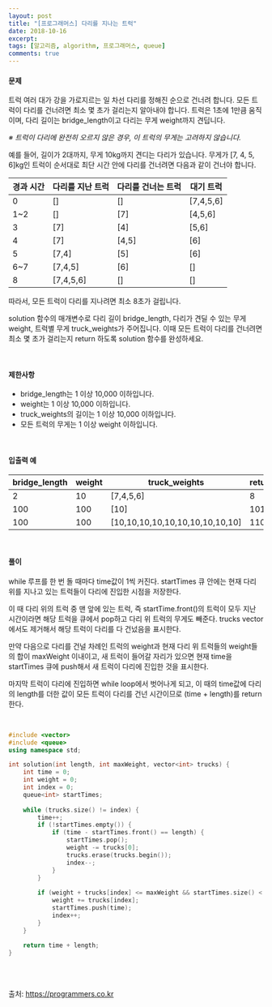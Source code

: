 ```yaml
---
layout: post
title: "[프로그래머스] 다리를 지나는 트럭"
date: 2018-10-16
excerpt:
tags: [알고리즘, algorithm, 프로그래머스, queue]
comments: true
---
```


#### 문제

트럭 여러 대가 강을 가로지르는 일 차선 다리를 정해진 순으로 건너려 합니다. 모든 트럭이 다리를 건너려면 최소 몇 초가 걸리는지 알아내야 합니다. 트럭은 1초에 1만큼 움직이며, 다리 길이는 bridge_length이고 다리는 무게 weight까지 견딥니다.  

*※ 트럭이 다리에 완전히 오르지 않은 경우, 이 트럭의 무게는 고려하지 않습니다.*

예를 들어, 길이가 2대까지, 무게 10kg까지 견디는 다리가 있습니다. 무게가 [7, 4, 5, 6]kg인 트럭이 순서대로 최단 시간 안에 다리를 건너려면 다음과 같이 건너야 합니다.

경과 시간 | 다리를 지난 트럭 | 다리를 건너는 트럭 | 대기 트럭
---------|-----------------|------------------|----------
0 | [] | [] | [7,4,5,6]
1~2 | [] | [7] | [4,5,6]
3 | [7] | [4] | [5,6]
4 | [7] | [4,5] | [6]
5 | [7,4] | [5] | [6]
6~7 | [7,4,5] | [6] | []
8 | [7,4,5,6] | [] | []

따라서, 모든 트럭이 다리를 지나려면 최소 8초가 걸립니다.

solution 함수의 매개변수로 다리 길이 bridge_length, 다리가 견딜 수 있는 무게 weight, 트럭별 무게 truck_weights가 주어집니다. 이때 모든 트럭이 다리를 건너려면 최소 몇 초가 걸리는지 return 하도록 solution 함수를 완성하세요.

<br/>

#### 제한사항

* bridge_length는 1 이상 10,000 이하입니다.
* weight는 1 이상 10,000 이하입니다.
* truck_weights의 길이는 1 이상 10,000 이하입니다.
* 모든 트럭의 무게는 1 이상 weight 이하입니다.

<br/>

#### 입출력 예

bridge_length | weight | truck_weights | return
--------------|--------|---------------|--------
2 | 10 | [7,4,5,6] | 8
100 | 100 | [10] | 101
100 | 100 | [10,10,10,10,10,10,10,10,10,10] | 110

<br/>

#### 풀이

while 루프를 한 번 돌 때마다 time값이 1씩 커진다. startTimes 큐 안에는 현재 다리 위를 지나고 있는 트럭들이 다리에 진입한 시점을 저장한다.

이 때 다리 위의 트럭 중 맨 앞에 있는 트럭, 즉 startTime.front()의 트럭이 모두 지난 시간이라면 해당 트럭을 큐에서 pop하고 다리 위 트럭의 무게도 빼준다. trucks vector에서도 제거해서 해당 트럭이 다리를 다 건넜음을 표시한다.

만약 다음으로 다리를 건널 차례인 트럭의 weight과 현재 다리 위 트럭들의 weight들의 합이 maxWeight 이내이고, 새 트럭이 들어갈 자리가 있으면 현재 time을 startTimes 큐에 push해서 새 트럭이 다리에 진입한 것을 표시한다.

마지막 트럭이 다리에 진입하면 while loop에서 벗어나게 되고, 이 때의 time값에 다리의 length를 더한 값이 모든 트럭이 다리를 건넌 시간이므로 (time + length)를 return한다.

<br/>

``` cpp
#include <vector>
#include <queue>
using namespace std;

int solution(int length, int maxWeight, vector<int> trucks) {
    int time = 0;
    int weight = 0;
    int index = 0;
    queue<int> startTimes;
    
    while (trucks.size() != index) {
        time++;
        if (!startTimes.empty()) {
            if (time - startTimes.front() == length) {
                startTimes.pop();
                weight -= trucks[0];
                trucks.erase(trucks.begin());
                index--;
            }
        }
            
        if (weight + trucks[index] <= maxWeight && startTimes.size() < length) {
            weight += trucks[index];
            startTimes.push(time);
            index++;
        }
    }
    
    return time + length;
}
```

<br/>
<br/>

출처: https://programmers.co.kr
